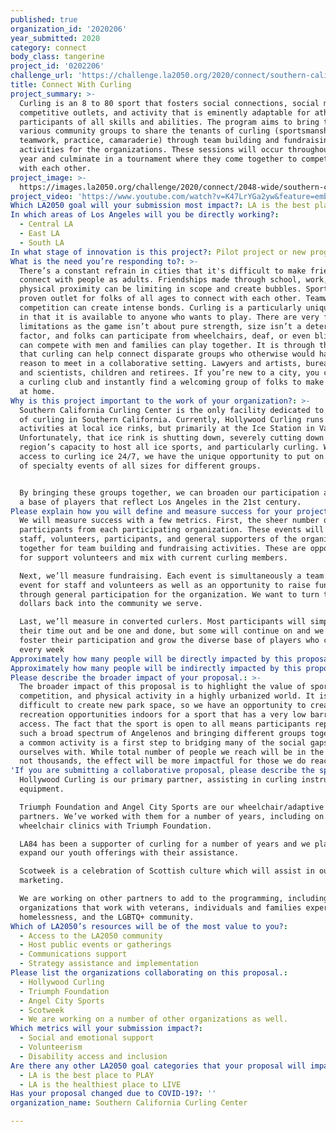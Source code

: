 ```yaml
---
published: true
organization_id: '2020206'
year_submitted: 2020
category: connect
body_class: tangerine
project_id: '0202206'
challenge_url: 'https://challenge.la2050.org/2020/connect/southern-california-curling-center/'
title: Connect With Curling
project_summary: >-
  Curling is an 8 to 80 sport that fosters social connections, social mixing,
  competitive outlets, and activity that is eminently adaptable for athletes and
  participants of all skills and abilities. The program aims to bring together
  various community groups to share the tenants of curling (sportsmanship,
  teamwork, practice, camaraderie) through team building and fundraising
  activities for the organizations. These sessions will occur throughout the
  year and culminate in a tournament where they come together to compete and mix
  with each other.
project_image: >-
  https://images.la2050.org/challenge/2020/connect/2048-wide/southern-california-curling-center.jpg
project_video: 'https://www.youtube.com/watch?v=K47LrYGa2yw&feature=emb_title'
Which LA2050 goal will your submission most impact?: LA is the best place to CONNECT
In which areas of Los Angeles will you be directly working?:
  - Central LA
  - East LA
  - South LA
In what stage of innovation is this project?: Pilot project or new program (testing or implementing a new idea)
What is the need you’re responding to?: >-
  There’s a constant refrain in cities that it's difficult to make friends and
  connect with people as adults. Friendships made through school, work, and
  physical proximity can be limiting in scope and create bubbles. Sports is a
  proven outlet for folks of all ages to connect with each other. Teamwork and
  competition can create intense bonds. Curling is a particularly unique sport
  in that it is available to anyone who wants to play. There are very few
  limitations as the game isn’t about pure strength, size isn’t a determining
  factor, and folks can participate from wheelchairs, deaf, or even blind. Women
  can compete with men and families can play together. It is through this lens
  that curling can help connect disparate groups who otherwise would have no
  reason to meet in a collaborative setting. Lawyers and artists, bureaucrats
  and scientists, children and retirees. If you’re new to a city, you can go to
  a curling club and instantly find a welcoming group of folks to make you feel
  at home.
Why is this project important to the work of your organization?: >-
  Southern California Curling Center is the only facility dedicated to the sport
  of curling in Southern California. Currently, Hollywood Curling runs curling
  activities at local ice rinks, but primarily at the Ice Station in Valencia.
  Unfortunately, that ice rink is shutting down, severely cutting down on the
  region’s capacity to host all ice sports, and particularly curling. With
  access to curling ice 24/7, we have the unique opportunity to put on all sorts
  of specialty events of all sizes for different groups.


  By bringing these groups together, we can broaden our participation and create
  a base of players that reflect Los Angeles in the 21st century.
Please explain how you will define and measure success for your project.: >-
  We will measure success with a few metrics. First, the sheer number of
  participants from each participating organization. These events will bring
  staff, volunteers, participants, and general supporters of the organization
  together for team building and fundraising activities. These are opportunities
  for support volunteers and mix with current curling members.

  Next, we’ll measure fundraising. Each event is simultaneously a team building
  event for staff and volunteers as well as an opportunity to raise funds
  through general participation for the organization. We want to turn these
  dollars back into the community we serve.

  Last, we’ll measure in converted curlers. Most participants will simply enjoy
  their time out and be one and done, but some will continue on and we want to
  foster their participation and grow the diverse base of players who convene
  every week
Approximately how many people will be directly impacted by this proposal?: '400'
Approximately how many people will be indirectly impacted by this proposal?: '500'
Please describe the broader impact of your proposal.: >-
  The broader impact of this proposal is to highlight the value of sports,
  competition, and physical activity in a highly urbanized world. It is very
  difficult to create new park space, so we have an opportunity to create
  recreation opportunities indoors for a sport that has a very low barrier to
  access. The fact that the sport is open to all means participants represent
  such a broad spectrum of Angelenos and bringing different groups together for
  a common activity is a first step to bridging many of the social gaps we find
  ourselves with. While total number of people we reach will be in the hundreds,
  not thousands, the effect will be more impactful for those we do reach.
'If you are submitting a collaborative proposal, please describe the specific role of partner organizations in the project.': >
  Hollywood Curling is our primary partner, assisting in curling instruction and
  equipment.

  Triumph Foundation and Angel City Sports are our wheelchair/adaptive sports
  partners. We’ve worked with them for a number of years, including on ice
  wheelchair clinics with Triumph Foundation.

  LA84 has been a supporter of curling for a number of years and we plan to
  expand our youth offerings with their assistance.

  Scotweek is a celebration of Scottish culture which will assist in our
  marketing.

  We are working on other partners to add to the programming, including
  organizations that work with veterans, individuals and families experiencing
  homelessness, and the LGBTQ+ community. 
Which of LA2050’s resources will be of the most value to you?:
  - Access to the LA2050 community
  - Host public events or gatherings
  - Communications support
  - Strategy assistance and implementation
Please list the organizations collaborating on this proposal.:
  - Hollywood Curling
  - Triumph Foundation
  - Angel City Sports
  - Scotweek
  - We are working on a number of other organizations as well.
Which metrics will your submission impact?:
  - Social and emotional support
  - Volunteerism
  - Disability access and inclusion
Are there any other LA2050 goal categories that your proposal will impact?:
  - LA is the best place to PLAY
  - LA is the healthiest place to LIVE
Has your proposal changed due to COVID-19?: ''
organization_name: Southern California Curling Center

---
```

